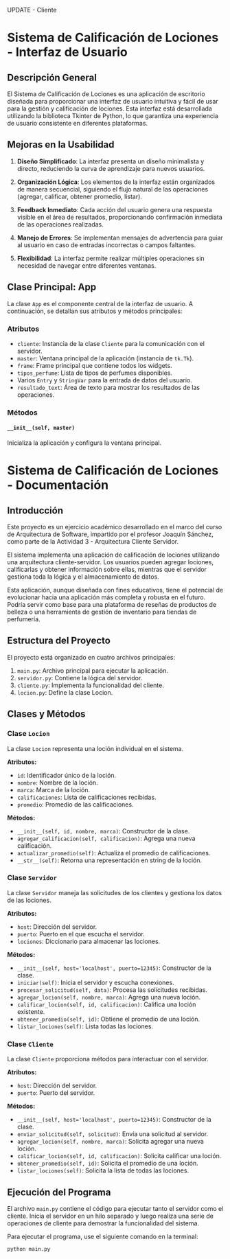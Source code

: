 UPDATE - Cliente
# Sistema de Calificación de Lociones - Interfaz de Usuario

## Descripción General

El Sistema de Calificación de Lociones es una aplicación de escritorio diseñada para proporcionar una interfaz de usuario intuitiva y fácil de usar para la gestión y calificación de lociones. Esta interfaz está desarrollada utilizando la biblioteca Tkinter de Python, lo que garantiza una experiencia de usuario consistente en diferentes plataformas.

## Mejoras en la Usabilidad

1. **Diseño Simplificado**: La interfaz presenta un diseño minimalista y directo, reduciendo la curva de aprendizaje para nuevos usuarios.

2. **Organización Lógica**: Los elementos de la interfaz están organizados de manera secuencial, siguiendo el flujo natural de las operaciones (agregar, calificar, obtener promedio, listar).

3. **Feedback Inmediato**: Cada acción del usuario genera una respuesta visible en el área de resultados, proporcionando confirmación inmediata de las operaciones realizadas.

4. **Manejo de Errores**: Se implementan mensajes de advertencia para guiar al usuario en caso de entradas incorrectas o campos faltantes.

5. **Flexibilidad**: La interfaz permite realizar múltiples operaciones sin necesidad de navegar entre diferentes ventanas.

## Clase Principal: App

La clase `App` es el componente central de la interfaz de usuario. A continuación, se detallan sus atributos y métodos principales:

### Atributos

- `cliente`: Instancia de la clase `Cliente` para la comunicación con el servidor.
- `master`: Ventana principal de la aplicación (instancia de `tk.Tk`).
- `frame`: Frame principal que contiene todos los widgets.
- `tipos_perfume`: Lista de tipos de perfumes disponibles.
- Varios `Entry` y `StringVar` para la entrada de datos del usuario.
- `resultado_text`: Área de texto para mostrar los resultados de las operaciones.

### Métodos

#### `__init__(self, master)`

Inicializa la aplicación y configura la ventana principal.


# Sistema de Calificación de Lociones - Documentación

## Introducción
Este proyecto es un ejercicio académico desarrollado en el marco del curso de Arquitectura de Software, impartido por el profesor Joaquín Sánchez, como parte de la Actividad 3 - Arquitectura Cliente Servidor.

El sistema implementa una aplicación de calificación de lociones utilizando una arquitectura cliente-servidor. Los usuarios pueden agregar lociones, calificarlas y obtener información sobre ellas, mientras que el servidor gestiona toda la lógica y el almacenamiento de datos.

Esta aplicación, aunque diseñada con fines educativos, tiene el potencial de evolucionar hacia una aplicación más completa y robusta en el futuro. Podría servir como base para una plataforma de reseñas de productos de belleza o una herramienta de gestión de inventario para tiendas de perfumería.

## Estructura del Proyecto
El proyecto está organizado en cuatro archivos principales:

1. `main.py`: Archivo principal para ejecutar la aplicación.
2. `servidor.py`: Contiene la lógica del servidor.
3. `cliente.py`: Implementa la funcionalidad del cliente.
4. `locion.py`: Define la clase Locion.

## Clases y Métodos

### Clase `Locion`
La clase `Locion` representa una loción individual en el sistema.

**Atributos:**
- `id`: Identificador único de la loción.
- `nombre`: Nombre de la loción.
- `marca`: Marca de la loción.
- `calificaciones`: Lista de calificaciones recibidas.
- `promedio`: Promedio de las calificaciones.

**Métodos:**
- `__init__(self, id, nombre, marca)`: Constructor de la clase.
- `agregar_calificacion(self, calificacion)`: Agrega una nueva calificación.
- `actualizar_promedio(self)`: Actualiza el promedio de calificaciones.
- `__str__(self)`: Retorna una representación en string de la loción.

### Clase `Servidor`
La clase `Servidor` maneja las solicitudes de los clientes y gestiona los datos de las lociones.

**Atributos:**
- `host`: Dirección del servidor.
- `puerto`: Puerto en el que escucha el servidor.
- `lociones`: Diccionario para almacenar las lociones.

**Métodos:**
- `__init__(self, host='localhost', puerto=12345)`: Constructor de la clase.
- `iniciar(self)`: Inicia el servidor y escucha conexiones.
- `procesar_solicitud(self, data)`: Procesa las solicitudes recibidas.
- `agregar_locion(self, nombre, marca)`: Agrega una nueva loción.
- `calificar_locion(self, id, calificacion)`: Califica una loción existente.
- `obtener_promedio(self, id)`: Obtiene el promedio de una loción.
- `listar_lociones(self)`: Lista todas las lociones.

### Clase `Cliente`
La clase `Cliente` proporciona métodos para interactuar con el servidor.

**Atributos:**
- `host`: Dirección del servidor.
- `puerto`: Puerto del servidor.

**Métodos:**
- `__init__(self, host='localhost', puerto=12345)`: Constructor de la clase.
- `enviar_solicitud(self, solicitud)`: Envía una solicitud al servidor.
- `agregar_locion(self, nombre, marca)`: Solicita agregar una nueva loción.
- `calificar_locion(self, id, calificacion)`: Solicita calificar una loción.
- `obtener_promedio(self, id)`: Solicita el promedio de una loción.
- `listar_lociones(self)`: Solicita la lista de todas las lociones.

## Ejecución del Programa
El archivo `main.py` contiene el código para ejecutar tanto el servidor como el cliente. Inicia el servidor en un hilo separado y luego realiza una serie de operaciones de cliente para demostrar la funcionalidad del sistema.

Para ejecutar el programa, use el siguiente comando en la terminal:

```bash
python main.py
```


